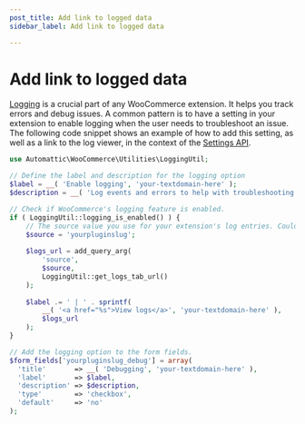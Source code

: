 ```yaml
---
post_title: Add link to logged data
sidebar_label: Add link to logged data

---
```


# Add link to logged data

[Logging](/docs/best-practices/data-management/logging) is a crucial part of any WooCommerce extension. It helps you track errors and debug issues. A common pattern is to have a setting in your extension to enable logging when the user needs to troubleshoot an issue. The following code snippet shows an example of how to add this setting, as well as a link to the log viewer, in the context of the [Settings API](/docs/extensions/settings-and-config/settings-api).

```php
use Automattic\WooCommerce\Utilities\LoggingUtil;

// Define the label and description for the logging option
$label = __( 'Enable logging', 'your-textdomain-here' );
$description = __( 'Log events and errors to help with troubleshooting.', 'your-textdomain-here' );

// Check if WooCommerce's logging feature is enabled.
if ( LoggingUtil::logging_is_enabled() ) {
    // The source value you use for your extension's log entries. Could be the same as your text domain.
    $source = 'yourpluginslug';
    
    $logs_url = add_query_arg(
        'source',
        $source,
        LoggingUtil::get_logs_tab_url()
    );
    
    $label .= ' | ' . sprintf(
        __( '<a href="%s">View logs</a>', 'your-textdomain-here' ),
        $logs_url
    );
}

// Add the logging option to the form fields.
$form_fields['yourpluginslug_debug'] = array(
  'title'       => __( 'Debugging', 'your-textdomain-here' ),
  'label'       => $label,
  'description' => $description,
  'type'        => 'checkbox',
  'default'     => 'no'
);
```
